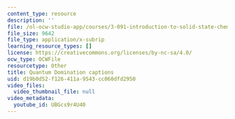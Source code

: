 ```yaml
---
content_type: resource
description: ''
file: /ol-ocw-studio-app/courses/3-091-introduction-to-solid-state-chemistry-fall-2018/UBGcs9r4U40_captions.webvtt
file_size: 9642
file_type: application/x-subrip
learning_resource_types: []
license: https://creativecommons.org/licenses/by-nc-sa/4.0/
ocw_type: OCWFile
resourcetype: Other
title: Quantum Domination captions
uid: d19b0d52-f126-411a-9543-cc060dfd2950
video_files:
  video_thumbnail_file: null
video_metadata:
  youtube_id: UBGcs9r4U40
---
```

